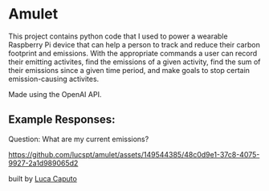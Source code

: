 # Amulet

This project contains python code that I used to power a wearable Raspberry Pi device that can help a person to track and reduce their carbon footprint and emissions. 
With the appropriate commands a user can record their emitting activites, find the emissions of a given activity, find the sum 
of their emissions since a given time period, and make goals to stop certain emission-causing activites. 

Made using the OpenAI API.

## Example Responses:

Question: What are my current emissions?


https://github.com/lucspt/amulet/assets/149544385/48c0d9e1-37c8-4075-9927-2a1d989065d2



built by [Luca Caputo](https://github.com/lucspt)
